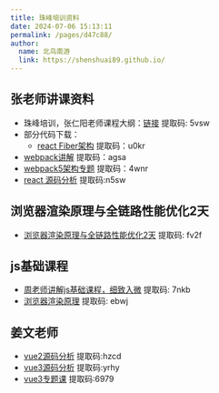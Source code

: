 ```yaml
---
title: 珠峰培训资料
date: 2024-07-06 15:13:11
permalink: /pages/d47c88/
author: 
  name: 北鸟南游
  link: https://shenshuai89.github.io/
---
```


## 张老师讲课资料
- 珠峰培训，张仁阳老师课程大纲：[链接](https://pan.baidu.com/s/1fNudIQ8oZFO4gO1xfDBW9Q)  提取码: 5vsw 
- 部分代码下载：
  * [react Fiber架构](https://pan.baidu.com/s/1S7htsZwpccB40ap-9npghQ) 提取码：u0kr
- [webpack讲解](https://pan.baidu.com/s/1-Fvlfaw3CO3CjixK1eCG0Q) 提取码：agsa
- [webpack5架构专题](https://pan.baidu.com/s/1_WCwxwnT385YIe2weyhRtw) 提取码：4wnr
- [react 源码分析](https://pan.baidu.com/s/1KQVcwOVQZ81KR_vv7DEq-A) 提取码:n5sw

## 浏览器渲染原理与全链路性能优化2天
- [浏览器渲染原理与全链路性能优化2天](https://pan.baidu.com/s/1g2T7dsMJ_4PrOeiqN-_N_g)  提取码: fv2f

## js基础课程
- [周老师讲解js基础课程，细致入微](https://pan.baidu.com/s/12L3WUlK4ssgQTfxkC9gQlg) 提取码: 7nkb
- [浏览器渲染原理](https://pan.baidu.com/s/1W3hnYppW44GBZqnYQ24saQ)  提取码: ebwj

## 姜文老师
- [vue2源码分析](https://pan.baidu.com/s/1NP_RX8CWXNDJos4z_XMlrw)  提取码:hzcd
- [vue3源码分析](https://pan.baidu.com/s/1CE7RBCjzFibuItXJck1g_A)  提取码:yrhy
- [vue3专题课](https://pan.baidu.com/s/1rGsijB2ILAZUMlwv62MsQA)  提取码:6979

